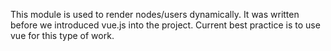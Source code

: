 This module is used to render nodes/users dynamically. It was written before we introduced vue.js into the project.
Current best practice is to use vue for this type of work.
